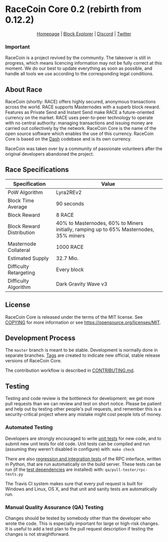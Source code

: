 # RaceCoin Core 0.2 (rebirth from 0.12.2)

<p align="center">
  <a href="https://www.racecurrency.com">Homepage</a> | <a href="http://explorer.racecurrency.com/">Block Explorer</a> | <a href="https://discord.gg/knxGVP">Discord</a> | <a href="https://twitter.com/RaceCryptoCoin">Twitter</a>
</p>

### Important

RaceCoin is a project revived by the community. The takeover is still in progress, which means licencing information may not be fully correct at this moment. We do our best to update everything as soon as possible, and handle all tools we use according to the corresponding legal conditions.

## About Race

RaceCoin (shortly: RACE) offers highly secured, anonymous transactions across the world. RACE supports Masternodes with a superb block reward. Features as Private Send and Instant Send make RACE a future-oriented currency on the market. RACE uses peer-to-peer technology to operate with no central authority: managing transactions and issuing money are carried out collectively by the network. RaceCoin Core is the name of the open source software which enables the use of this currency. RaceCoin Core is based on the [Dash](https://www.dash.org) codebase and is its own currency.

RaceCoin was taken over by a community of passionate volunteers after the original developers abandoned the project.

## Race Specifications

| Specification | Value |
| ------ | ------ |
| PoW Algorithm | Lyra2REv2 |
| Block Time Average | 90 seconds |
| Block Reward | 8 RACE |
| Block Reward Distribution | 40% to Masternodes, 60% to Miners initially, ramping up to 65% Masternodes, 35% miners |
| Masternode Collateral | 1000 RACE |
| Estimated Supply | 32.7 Mio. |
| Difficulty Retargeting | Every block |
| Difficulty Algorithm | Dark Gravity Wave v3 | 

## License

RaceCoin Core is released under the terms of the MIT license. See [COPYING](COPYING) for more
information or see https://opensource.org/licenses/MIT.

## Development Process

The `master` branch is meant to be stable. Development is normally done in separate branches.
[Tags](https://github.com/racecrypto/race/tags) are created to indicate new official,
stable release versions of RaceCoin Core.

The contribution workflow is described in [CONTRIBUTING.md](CONTRIBUTING.md).

## Testing

Testing and code review is the bottleneck for development; we get more pull
requests than we can review and test on short notice. Please be patient and help out by testing
other people's pull requests, and remember this is a security-critical project where any mistake might cost people
lots of money.

### Automated Testing

Developers are strongly encouraged to write [unit tests](/doc/unit-tests.md) for new code, and to
submit new unit tests for old code. Unit tests can be compiled and run
(assuming they weren't disabled in configure) with: `make check`

There are also [regression and integration tests](/qa) of the RPC interface, written
in Python, that are run automatically on the build server.
These tests can be run (if the [test dependencies](/qa) are installed) with: `qa/pull-tester/rpc-tests.py`

The Travis CI system makes sure that every pull request is built for Windows
and Linux, OS X, and that unit and sanity tests are automatically run.

### Manual Quality Assurance (QA) Testing

Changes should be tested by somebody other than the developer who wrote the
code. This is especially important for large or high-risk changes. It is useful
to add a test plan to the pull request description if testing the changes is
not straightforward.
